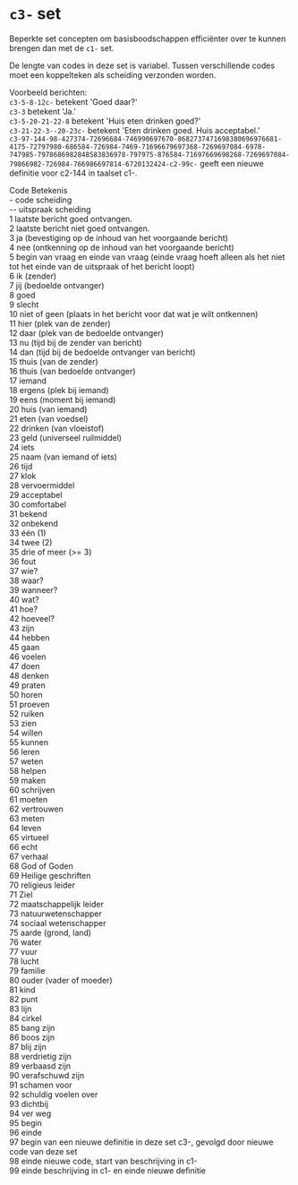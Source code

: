 # `c3-` set

Beperkte set concepten om basisboodschappen efficiënter over te kunnen brengen dan met de `c1-` set.

De lengte van codes in deze set is variabel.
Tussen verschillende codes moet een koppelteken als scheiding verzonden worden.

Voorbeeld berichten:  
`c3-5-8-12c-` betekent 'Goed daar?'  
`c3-3` betekent 'Ja.'  
`c3-5-20-21-22-8` betekent 'Huis eten drinken goed?'  
`c3-21-22-3--20-23c-` betekent 'Eten drinken goed. Huis acceptabel.'  
`c3-97-144-98-427374-72696684-746990697670-8682737471698380696976681-4175-72797980-686584-726984-7469-71696679697368-7269697084-6978-747985-7978686982848583836978-797975-876584-71697669698268-7269697084-79866982-726984-766986697814-6720132424-c2-99c-`  geeft een nieuwe definitie voor c2-144 in taalset c1-.

Code  Betekenis  
\-  code scheiding  
--  uitspraak scheiding  
1  laatste bericht goed ontvangen.  
2  laatste bericht niet goed ontvangen.  
3  ja (bevestiging op de inhoud van het voorgaande bericht)  
4  nee (ontkenning op de inhoud van het voorgaande bericht)  
5  begin van vraag en einde van vraag (einde vraag hoeft alleen als het niet tot het einde van de uitspraak of het bericht loopt)  
6  ik (zender)  
7  jij (bedoelde ontvanger)  
8  goed   
9  slecht  
10  niet of geen (plaats in het bericht voor dat wat je wilt ontkennen)  
11  hier (plek van de zender)  
12  daar (plek van de bedoelde ontvanger)   
13  nu (tijd bij de zender van bericht)  
14  dan (tijd bij de bedoelde ontvanger van bericht)  
15  thuis (van de zender)  
16  thuis (van bedoelde ontvanger)  
17  iemand  
18  ergens (plek bij iemand)  
19  eens (moment bij iemand)  
20  huis (van iemand)  
21  eten (van voedsel)  
22  drinken (van vloeistof)  
23  geld (universeel ruilmiddel)  
24  iets  
25  naam (van iemand of iets)  
26  tijd  
27  klok  
28  vervoermiddel  
29  acceptabel  
30  comfortabel  
31  bekend  
32  onbekend  
33  één (1)  
34  twee (2)  
35  drie of meer (>= 3)  
36  fout  
37  wie?  
38  waar?  
39  wanneer?  
40  wat?  
41  hoe?  
42  hoeveel?  
43  zijn  
44  hebben    
45  gaan  
46  voelen  
47  doen  
48  denken  
49  praten  
50  horen  
51  proeven  
52  ruiken  
53  zien  
54  willen  
55  kunnen  
56  leren  
57  weten  
58  helpen  
59  maken  
60  schrijven  
61  moeten  
62  vertrouwen  
63  meten  
64  leven    
65  virtueel  
66  echt  
67  verhaal  
68  God of Goden  
69  Heilige geschriften  
70  religieus leider  
71  Ziel  
72  maatschappelijk leider  
73  natuurwetenschapper  
74  sociaal wetenschapper  
75  aarde (grond, land)    
76  water  
77  vuur  
78  lucht  
79  familie  
80  ouder (vader of moeder)  
81  kind  
82  punt  
83  lijn  
84  cirkel     
85  bang zijn  
86  boos zijn  
87  blij zijn  
88  verdrietig zijn  
89  verbaasd zijn  
90  verafschuwd zijn  
91  schamen voor  
92  schuldig voelen over  
93  dichtbij  
94  ver weg  
95  begin  
96  einde  
97  begin van een nieuwe definitie in deze set c3-, gevolgd door nieuwe code van deze set  
98  einde nieuwe code, start van beschrijving in c1-  
99  einde beschrijving in c1- en einde nieuwe definitie  
